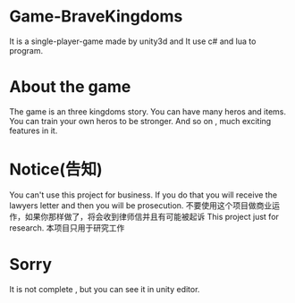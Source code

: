 # Game-BraveKingdoms
It is a single-player-game made by unity3d and It use c# and lua to program.

# About the game
The game is an three kingdoms story.
You can have many heros and items.
You can train your own heros to be stronger.
And so on , much exciting features in it.

# Notice(告知)
You can't use this project for business.
If you do that you will receive the lawyers letter and then you will be prosecution.
不要使用这个项目做商业运作，如果你那样做了，将会收到律师信并且有可能被起诉
This project just for research.
本项目只用于研究工作

# Sorry
It is not complete , but you can see it in unity editor.
